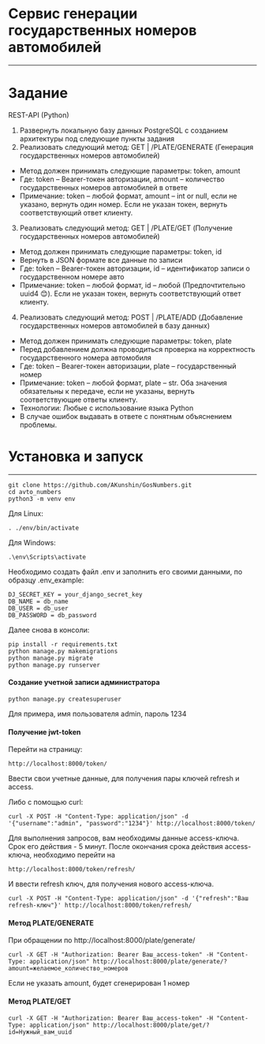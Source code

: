 # Сервис генерации государственных номеров автомобилей
-------

# Задание

REST-API (Python)
1. Развернуть локальную базу данных PostgreSQL с созданием архитектуры под следующие пункты задания
2. Реализовать следующий метод: GET | /PLATE/GENERATE (Генерация государственных номеров автомобилей)
* Метод должен принимать следующие параметры: token, amount
* Где: token – Bearer-токен авторизации, amount – количество государственных номеров автомобилей в ответе
* Примечание: token – любой формат, amount – int or null, если не указано, вернуть один номер. Если не указан токен, вернуть соответствующий ответ клиенту.
3. Реализовать следующий метод: GET | /PLATE/GET (Получение государственных номеров автомобилей)
* Метод должен принимать следующие параметры: token, id
* Вернуть в JSON формате все данные по записи
* Где: token – Bearer-токен авторизации, id – идентификатор записи о государственном номере авто
* Примечание: token – любой формат, id – любой (Предпочтительно uuid4 😊). Если не указан токен, вернуть соответствующий ответ клиенту.

4. Реализовать следующий метод: POST | /PLATE/ADD (Добавление государственных номеров автомобилей в базу данных)
* Метод должен принимать следующие параметры: token, plate
* Перед добавлением должна проводиться проверка на корректность государственного номера автомобиля
* Где: token – Bearer-токен авторизации, plate – государственный номер
* Примечание: token – любой формат, plate – str. Оба значения обязательны к передаче, если не указаны, вернуть соответствующие ответы клиенту.
* Технологии: Любые с использование языка Python
* В случае ошибок выдавать в ответе с понятным объяснением проблемы.

# Установка и запуск
-------
```
git clone https://github.com/AKunshin/GosNumbers.git
cd avto_numbers
python3 -m venv env
```
Для Linux:
```
. ./env/bin/activate
```

Для Windows:
```
.\env\Scripts\activate
```
Необходимо создать файл .env и заполнить его своими данными, по образцу .env_example:

```
DJ_SECRET_KEY = your_django_secret_key
DB_NAME = db_name
DB_USER = db_user
DB_PASSWORD = db_password
```
Далее снова в консоли:
```
pip install -r requirements.txt
python manage.py makemigrations
python manage.py migrate
python manage.py runserver
```
#### Создание учетной записи администратора

```
python manage.py createsuperuser
```
Для примера, имя пользователя admin, пароль 1234

#### Получение jwt-token

Перейти на  страницу:
```
http://localhost:8000/token/
```
Ввести свои учетные данные, для получения пары ключей
refresh и access.

Либо с помощью curl:
```
curl -X POST -H "Content-Type: application/json" -d '{"username":"admin", "password":"1234"}' http://localhost:8000/token/ 
```
Для выполнения запросов, вам необходимы данные access-ключа. Срок его действия - 5 минут.
После окончания срока действия access-ключа, необходимо перейти на 
```
http://localhost:8000/token/refresh/
```
И ввести refresh ключ, для получения нового access-ключа.
```
curl -X POST -H "Content-Type: application/json" -d '{"refresh":"Ваш refresh-ключ"}' http://localhost:8000/token/refresh/
```

#### Метод PLATE/GENERATE

При обращении по http://localhost:8000/plate/generate/
```
curl -X GET -H "Authorization: Bearer Ваш_access-token" -H "Content-Type: application/json" http://localhost:8000/plate/generate/?amount=желаемое_количество_номеров
```
Если не указать amount, будет сгенерирован 1 номер

#### Метод PLATE/GET

```
curl -X GET -H "Authorization: Bearer Ваш_access-token" -H "Content-Type: application/json" http://localhost:8000/plate/get/?id=Нужный_вам_uuid
```
